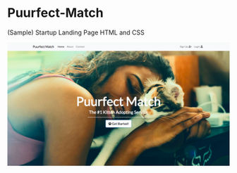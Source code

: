 # Puurfect-Match
(Sample) Startup Landing Page
HTML and CSS

<img width="1280" alt="landing page mock-up" src="img/puurfect-match.png">
